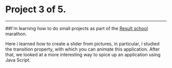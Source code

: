 # Project 3 of 5.

***

##I'm learning how to do small projects as part of the [Result school](https://result.school/) marathon.

Here i learned how to create a slider from pictures, in particular, i studied the transition property, with which you can animate this application.
After that, we looked at a more interesting way to spice up an application using Java Script.

